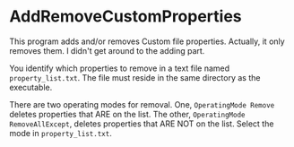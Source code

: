 # AddRemoveCustomProperties

This program adds and/or removes Custom file properties. 
Actually, it only removes them.  I didn't get around to the adding part.

You identify which properties to remove in a text file 
named `property_list.txt`.  The file must reside in the 
same directory as the executable.

There are two operating modes for removal. 
One, `OperatingMode Remove` deletes properties that 
ARE on the list.  The other, `OperatingMode RemoveAllExcept`, 
deletes properties that ARE NOT on the list. 
Select the mode in `property_list.txt`.

